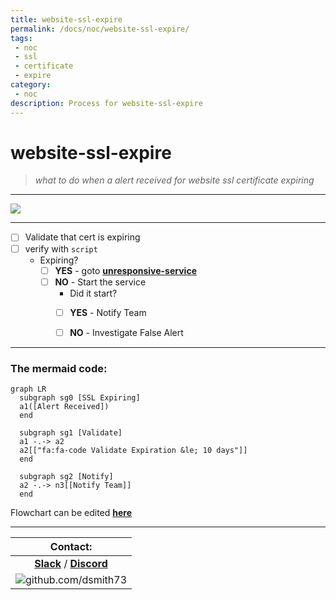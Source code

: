 ```yaml
---
title: website-ssl-expire
permalink: /docs/noc/website-ssl-expire/
tags: 
 - noc
 - ssl
 - certificate
 - expire
category:
 - noc
description: Process for website-ssl-expire
---
```


# website-ssl-expire  

> *what to do when a alert received for website ssl certificate expiring* 


---
[![](https://mermaid.ink/img/eyJjb2RlIjoiZ3JhcGggTFJcblxuICBzdWJncmFwaCBzZzAgW1NTTCBFeHBpcmluZ11cbiAgYTEoW0FsZXJ0IFJlY2VpdmVkXSlcbiAgZW5kXG4gIHN1YmdyYXBoIHNnMSBbVmFsaWRhdGVdXG4gIGExIC0uLT4gYTJcbiAgYTJbW1wiZmE6ZmEtY29kZSBWYWxpZGF0ZSBFeHBpcmF0aW9uICZsZTsgMTAgZGF5c1wiXV0gXG4gIGVuZFxuXG4gIHN1YmdyYXBoIHNnMiBbTm90aWZ5XVxuICBhMiAtLi0-IG4zW1tOb3RpZnkgVGVhbV1dXG4gIGVuZFxuXG4iLCJtZXJtYWlkIjp7InRoZW1lIjoibmV1dHJhbCJ9LCJ1cGRhdGVFZGl0b3IiOmZhbHNlfQ)](https://mermaid-js.github.io/mermaid-live-editor/#/edit/eyJjb2RlIjoiZ3JhcGggTFJcblxuICBzdWJncmFwaCBzZzAgW1NTTCBFeHBpcmluZ11cbiAgYTEoW0FsZXJ0IFJlY2VpdmVkXSlcbiAgZW5kXG4gIHN1YmdyYXBoIHNnMSBbVmFsaWRhdGVdXG4gIGExIC0uLT4gYTJcbiAgYTJbW1wiZmE6ZmEtY29kZSBWYWxpZGF0ZSBFeHBpcmF0aW9uICZsZTsgMTAgZGF5c1wiXV0gXG4gIGVuZFxuXG4gIHN1YmdyYXBoIHNnMiBbTm90aWZ5XVxuICBhMiAtLi0-IG4zW1tOb3RpZnkgVGVhbV1dXG4gIGVuZFxuXG4iLCJtZXJtYWlkIjp7InRoZW1lIjoibmV1dHJhbCJ9LCJ1cGRhdGVFZGl0b3IiOmZhbHNlfQ)  



---

- [ ] Validate that cert is expiring  
- [ ] verify with `script`  
  * Expiring?
    - [ ] **YES** - goto **[unresponsive-service](./unresponsive-service.md)**
    - [ ] **NO** - Start the service  
       * Did it start?
        - [ ] **YES** - Notify Team  
        - [ ] **NO** - Investigate False Alert  


---

### The mermaid code:  

```mermaid
graph LR
  subgraph sg0 [SSL Expiring]
  a1([Alert Received])
  end
  
  subgraph sg1 [Validate]
  a1 -.-> a2
  a2[["fa:fa-code Validate Expiration &le; 10 days"]] 
  end

  subgraph sg2 [Notify]
  a2 -.-> n3[[Notify Team]]
  end
```
Flowchart can be edited **[here](https://mermaid-js.github.io/mermaid-live-editor)**  

---

| Contact: |
| :---------: |
| **[Slack](https://101101workspace.slack.com/archives/D012ESWSXHQ "dsmith73 on 101101 workspace")**  / **[Discord](https://discord.gg/RmzVNzx)** |
| ![github.com/dsmith73](https://avatars1.githubusercontent.com/u/44279121?s=60&u=7a933a33b51505f9d6435eeffae1c8156a47dc77&v=4 "github.com/dsmith73") |

